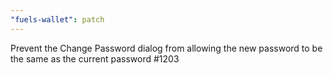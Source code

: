 ```yaml
---
"fuels-wallet": patch
---
```


Prevent the Change Password dialog from allowing the new password to be the same as the current password #1203
